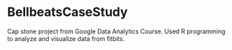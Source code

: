 # BellbeatsCaseStudy
Cap stone project from Google Data Analytics Course. Used R programming to analyze and visualize data from fitbits.
